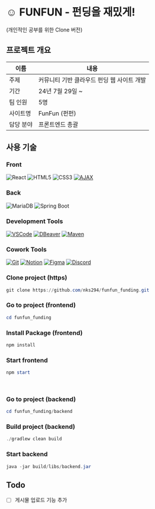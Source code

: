 # ☺️ FUNFUN - 펀딩을 재밌게!
(개인적인 공부를 위한 Clone 버전)

## 프로젝트 개요
| 이름   | 내용   |
| --------- | ---------------------------------------- |
| 주제       | 커뮤니티 기반 클라우드 펀딩 웹 사이트 개발
| 기간       | 24년 7월 29일 ~ 
| 팀 인원       | 5명 
| 사이트명       | FunFun (펀펀) 
| 담당 분야       | 프론트엔드 총괄 

## 사용 기술
### Front
![React](https://img.shields.io/badge/React-20232A?style=for-the-badge&logo=react&logoColor=61DAFB)
![HTML5](https://img.shields.io/badge/HTML5-E34F26?style=for-the-badge&logo=html5&logoColor=white)
![CSS3](https://img.shields.io/badge/CSS3-1572B6?style=for-the-badge&logo=css3&logoColor=white)
[![AJAX](https://img.shields.io/badge/AJAX-2E9FFF?style=for-the-badge)](https://developer.mozilla.org/en-US/docs/Web/Guide/AJAX)

### Back
![MariaDB](https://img.shields.io/badge/MariaDB-003545?style=for-the-badge&logo=mariadb&logoColor=white)
![Spring Boot](https://img.shields.io/badge/Spring_Boot-6DB33F?style=for-the-badge&logo=spring-boot&logoColor=white)

### Development Tools
[![VSCode](https://img.shields.io/badge/VSCode-007ACC?style=for-the-badge&logo=visual-studio-code&logoColor=white)](https://code.visualstudio.com/)
[![DBeaver](https://img.shields.io/badge/DBeaver-372923?style=for-the-badge&logo=dbeaver&logoColor=white)](https://dbeaver.io/)
[![Maven](https://img.shields.io/badge/Maven-C71A36?style=for-the-badge&logo=apache-maven&logoColor=white)](https://maven.apache.org/)

### Cowork Tools
[![Git](https://img.shields.io/badge/Git-F05032?style=for-the-badge&logo=git&logoColor=white)](https://git-scm.com/)
[![Notion](https://img.shields.io/badge/Notion-000000?style=for-the-badge&logo=notion&logoColor=white)](https://www.notion.so/)
[![Figma](https://img.shields.io/badge/Figma-F24E1E?style=for-the-badge&logo=figma&logoColor=white)](https://www.figma.com/)
[![Discord](https://img.shields.io/badge/Discord-5865F2?style=for-the-badge&logo=discord&logoColor=white)](https://discord.com/)

### Clone project (https)
```powershell
git clone https://github.com/nks294/funfun_funding.git
```

### Go to project (frontend)
```powershell
cd funfun_funding
```
### Install Package (frontend)
```powershell
npm install
```
### Start frontend
```powershell
npm start
```

<br>

### Go to project (backend)
```powershell
cd funfun_funding/backend
```
### Build project (backend)
```powershell
./gradlew clean build
```
### Start backend
```powershell
java -jar build/libs/backend.jar
```

## Todo
- [ ] 게시물 업로드 기능 추가

